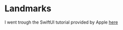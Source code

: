 # Landmarks
I went trough the SwiftUI tutorial provided by Apple [here](https://developer.apple.com/tutorials/swiftui)
